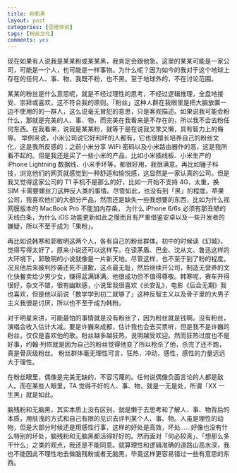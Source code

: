 ```yaml
---
title: 粉和黑
layout: post
categories: [歪理邪说]
tags: [粉丝文化]
comments: yes
---
```



现在如果有人说我是某某粉或某某黑，我肯定会跟他急。这里的某某可能是一家公司，可能是一个人，也可能是一样事物。为什么呢？因为如今的我对于这个地球上存在的任何人、事、物，我既不粉，也不黑。至于地球外的，不在讨论范围。

某某的粉丝是什么意思呢，就是不经过理性的思考，不经过逻辑推理，全盘地接受、崇拜或喜欢，这不符合我的原则。「粉丝」这种人群在我眼里是把大脑放置一边不使用的的一群人，这么说毫无冒犯的意思，只是客观描述。如果说我可能会粉什么，那就是完美的人、事、物，而完美在我看来是不存在的，所以我不会去粉任何东西。在我看来，说我是某某粉，就等于是在说我又笨又懒，具有智力上的侮辱。 举例来说，小米公司说它好和坏的人都有，它也很擅长培养自己的粉丝文化，这是我所反感的；之前小米分享 WiFi 密码以及小米路由器作的恶，这是我所看不起的。但是我还是买了一些小米的产品，比如小米插线板、小米生产的 iPhone Lightning 数据线、小米手环等，都很好用，我很满意。再比如锤子科技，浏览他们的网页就感觉到一种舒适和愉悦感，这显然是一家认真的公司。但是我又觉得这家公司的 T1 手机不是那么的好，比如一开始不支持 4G，太重，换 SIM 卡需要螺丝刀这种反人类的事情。尽管如此，也没有到「黑」的程度。苹果公司，我喜欢他们的大部分产品，然而还是缺失一些我想要的东西，比如为什么视网膜版本的 MacBook Pro 不能加内存条， 为什么 iPhone 6/6s 必须有那丑陋的天线白条，为什么 iOS 功能更新如此之慢而且有严重借鉴安卓以及一些开发者的嫌疑，所以不至于成为「果粉」。

再比如说韩寒和郭敬明这两个人，各有自己的粉丝群体。初中的时候读《幻城》，觉得写得太好了，原来小说还可以这样写。在读茅盾、巴金、沈从文、鲁迅这样的大环境下，郭敬明的小说就像是一片新天地。尽管这样，也不至于到了粉的程度。况且他后来被判抄袭还死不道歉，这点最无耻，然后继续开公司，制造无营养的文化快餐卖给少男少女，赚得盆满钵满。他很成功但不值得尊敬。韩寒呢，赛车开得很好，杂文不错，很有幽默感，小说里我很喜欢《长安乱》，电影《后会无期》我也喜欢，但是他以前说「数学学到初二就够了」这种反智主义以及骨子里的大男子主义我很是讨厌，所以也不至于成为韩粉。

对于明星来讲，可能最怕的事情就是没有粉丝了，因为粉丝就是钱啊。没有粉丝，演唱会收入估计大减。要是许巍来成都，估计我也会去买票听，但是我不是许巍的粉丝，仅仅是喜欢他的歌。粉丝越多越狂热，说明越受欢迎。然而狂热过度也不是好事，约翰·列侬就是因为自己的粉丝觉得他变了所以枪杀了他，杀完了还不跑，真是骨灰级粉丝。 粉丝群体毫无理性可言，狂热，冲动，感性，感性的力量远远大于理性。

在粉丝眼里，偶像是完美无缺的，不容污蔑的。任何说偶像负面言论的人都是敌人。而在某些人眼里，TA 觉得不好的人、事、物，就是一无是处，所谓「XX 一生黑」就是如此。

脑残粉和无脑黑，其实本质上没有区别，就是懒于去思考和了解人、事、物背后的本质，用肤浅的方式和自己有限的见识去评判某个人、事、物。人虽是理性的动物，但是大部分时候还是用感性行事，这样的好处是高效，坏处……好像也没有什么特别的坏处，脑残粉和无脑黑都活得好好的。然而面对「何必较真」、「想那么多干什么」之类的观点，我还是不能同意。就算理性和逻辑准确的道路山高水深，我也不能因此不理性地去做脑残粉或者无脑黑，毕竟这样更容易错过一些有意思的东西。